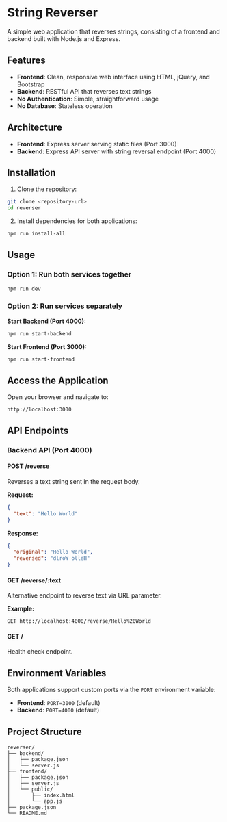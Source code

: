 # String Reverser

A simple web application that reverses strings, consisting of a frontend and backend built with Node.js and Express.

## Features

- **Frontend**: Clean, responsive web interface using HTML, jQuery, and Bootstrap
- **Backend**: RESTful API that reverses text strings
- **No Authentication**: Simple, straightforward usage
- **No Database**: Stateless operation

## Architecture

- **Frontend**: Express server serving static files (Port 3000)
- **Backend**: Express API server with string reversal endpoint (Port 4000)

## Installation

1. Clone the repository:
```bash
git clone <repository-url>
cd reverser
```

2. Install dependencies for both applications:
```bash
npm run install-all
```

## Usage

### Option 1: Run both services together
```bash
npm run dev
```

### Option 2: Run services separately

**Start Backend (Port 4000):**
```bash
npm run start-backend
```

**Start Frontend (Port 3000):**
```bash
npm run start-frontend
```

## Access the Application

Open your browser and navigate to:
```
http://localhost:3000
```

## API Endpoints

### Backend API (Port 4000)

#### POST /reverse
Reverses a text string sent in the request body.

**Request:**
```json
{
  "text": "Hello World"
}
```

**Response:**
```json
{
  "original": "Hello World",
  "reversed": "dlroW olleH"
}
```

#### GET /reverse/:text
Alternative endpoint to reverse text via URL parameter.

**Example:**
```
GET http://localhost:4000/reverse/Hello%20World
```

#### GET /
Health check endpoint.

## Environment Variables

Both applications support custom ports via the `PORT` environment variable:

- **Frontend**: `PORT=3000` (default)
- **Backend**: `PORT=4000` (default)

## Project Structure

```
reverser/
├── backend/
│   ├── package.json
│   └── server.js
├── frontend/
│   ├── package.json
│   ├── server.js
│   └── public/
│       ├── index.html
│       └── app.js
├── package.json
└── README.md
```